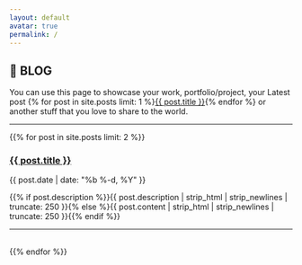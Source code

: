 ```yaml
---
layout: default
avatar: true
permalink: /
---
```

## 🚀 BLOG
You can use this page to showcase your work, portfolio/project, your Latest post {% for post in site.posts limit: 1 %}<a href="{{ post.url | prepend: site.baseurl }}">{{ post.title }}</a>{% endfor %} or another stuff that you love to share to the world.

---

{{% for post in site.posts limit: 2 %}}
<h3><a class="post-link" href="{{ post.url | prepend: site.baseurl }}">{{ post.title }}</a></h3>
<span class="post-meta">{{ post.date | date: "%b %-d, %Y" }}</span>
<p class="description">{{% if post.description %}}{{ post.description | strip_html | strip_newlines | truncate: 250 }}{% else %}{{ post.content | strip_html | strip_newlines | truncate: 250 }}{{% endif %}}</p>

---

<br/>
{{% endfor %}}
